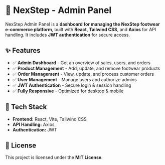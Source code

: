 # 👠 NexStep - Admin Panel

NexStep Admin Panel is a **dashboard for managing the NexStep footwear e-commerce platform**, built with **React**, **Tailwind CSS**, and **Axios** for API handling. It includes **JWT authentication** for secure access.

## ✨ Features

- ✅ **Admin Dashboard** - Get an overview of sales, users, and orders
- ✅ **Product Management** - Add, update, and remove footwear products
- ✅ **Order Management** - View, update, and process customer orders
- ✅ **User Management** - Manage users and authorize admins
- ✅ **JWT Authentication** - Secure login & session handling
- ✅ **Fully Responsive** - Optimized for desktop & mobile

## 🔧 Tech Stack

- **Frontend:** React, Vite, Tailwind CSS
- **API Handling:** Axios
- **Authentication:** JWT

## 📜 License

This project is licensed under the **MIT License**.
